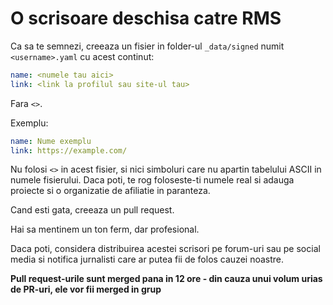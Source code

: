 # O scrisoare deschisa catre RMS

Ca sa te semnezi, creeaza un fisier in folder-ul `_data/signed` numit `<username>.yaml` cu acest continut:

```yaml
name: <numele tau aici>
link: <link la profilul sau site-ul tau>
```

Fara `<>`.

Exemplu:
```yaml
name: Nume exemplu
link: https://example.com/
```

Nu folosi `<>` in acest fisier, si nici simboluri care nu apartin tabelului ASCII in numele fisierului.
Daca poti, te rog foloseste-ti numele real si adauga proiecte si o organizatie de afiliatie in paranteza.

Cand esti gata, creeaza un pull request.

Hai sa mentinem un ton ferm, dar profesional.

Daca poti, considera distribuirea acestei scrisori pe forum-uri sau pe social media si notifica jurnalisti care ar putea fii de folos cauzei noastre.

**Pull request-urile sunt merged pana in 12 ore - din cauza unui volum urias de PR-uri, ele vor fii merged in grup**
